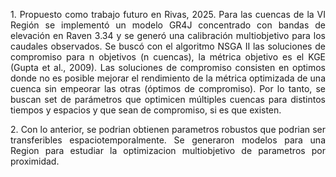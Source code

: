 
<p align="justify">
1. Propuesto como trabajo futuro en Rivas, 2025. Para las cuencas de la VI Región se implementó un modelo GR4J concentrado con bandas de elevación en Raven 3.34 y se generó una calibración multiobjetivo para los caudales observados. Se buscó con el algoritmo NSGA II las soluciones de compromiso para n objetivos (n cuencas), la métrica objetivo es el KGE (Gupta et al., 2009). Las soluciones de compromiso consisten en optimos donde no es posible mejorar el rendimiento de la métrica optimizada de una cuenca sin empeorar las otras (óptimos de compromiso). Por lo tanto, se buscan set de parámetros que optimicen múltiples cuencas para distintos tiempos y espacios y que sean de compromiso, si es que existen.
</p>




<p align="justify">
2. Con lo anterior, se podrian obtienen parametros robustos que podrian ser transferibles espaciotemporalmente. Se generaron modelos para una Region para estudiar la optimizacion multiobjetivo de parametros por proximidad.
</p>



